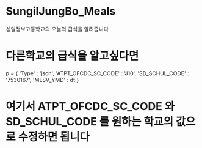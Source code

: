 # SungilJungBo_Meals
성일정보고등학교의 오늘의 급식을 알려줍니다
# 다른학교의 급식을 알고싶다면
p = {
        'Type' : 'json',
        'ATPT_OFCDC_SC_CODE' : 'J10',
        'SD_SCHUL_CODE' : '7530167',
        'MLSV_YMD' : dt
    }   
# 여기서 ATPT_OFCDC_SC_CODE 와 SD_SCHUL_CODE 를 원하는 학교의 값으로 수정하면 됩니다
